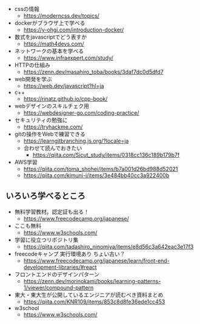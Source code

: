 * cssの情報
  * https://moderncss.dev/topics/
* dockerがブラウザ上で学べる
  * https://y-ohgi.com/introduction-docker/
* 数式をjavascriptでどう表すか
  * https://math4devs.com/
* ネットワークの基本を学べる
  * https://www.infraexpert.com/study/
* HTTPの仕組み
  * https://zenn.dev/masahiro_toba/books/3daf7dc0d5dfd7
* web開発を学ぶ
  * https://web.dev/javascript?hl=ja
* c++
  * https://rinatz.github.io/cpp-book/
* webデザインのスキルチェク用
  * https://webdesigner-go.com/coding-practice/
* セキュリティの勉強に
  * https://tryhackme.com/
* gitの操作をWebで練習できる
  * https://learngitbranching.js.org/?locale=ja
  * 合わせて読んでおきたい
    * https://qiita.com/Sicut_study/items/0318cc136c189b179b7f
* AWS学習
  * https://qiita.com/toma_shohei/items/b7a001d26bd988d52021
  * https://qiita.com/kimuni-i/items/3e484bb40cc3a922400b

## いろいろ学べるところ
* 無料学習教材。認定証も出る！
  * https://www.freecodecamp.org/japanese/
* ここも無料
  * https://www.w3schools.com/
* 学習に役立つリポジトリ集
  * https://qiita.com/tadashiro_ninomiya/items/e8d56c3a642eac3e17f3
* freecodeキャンプ 実行環境あり ちょい古い？
  * https://www.freecodecamp.org/japanese/learn/front-end-development-libraries/#react
* フロントエンドのデザインパターン
  * https://zenn.dev/morinokami/books/learning-patterns-1/viewer/compound-pattern
* 東大・東大生が公開しているエンジニアが読むべき資料まとめ
  * https://qiita.com/KNR109/items/853c8d8fe36ede1cc453
* w3school
  * https://www.w3schools.com/